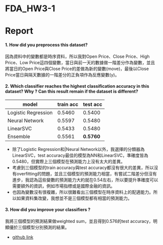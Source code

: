 # FDA_HW3-1

# Report

#### 1. How did you preprocess this dataset?
因為資料中的變數都是時序資料，所以我對Open Price、Close Price、High Price、Low Price這四個變數，當日與前一天的數據做一階差分作為變數，並且將當日的Open Price與Close Price的差做為新的變數(move)，最後以Close Price當日與隔天數據的一階差分的正負項作為反應變數(y)。

#### 2. Which classifier reaches the highest classification accuracy in this dataset? Why ? Can this result remain if the dataset is different?

|model|train acc|test acc|
|-|-|-|
|Logistic Regression|0.5460|0.5400|
|Neural Network|0.5597|0.5480|
|LinearSVC|0.5433|0.5480|
|Ensemble|0.5561|**0.5760**|

- 除了Logistic Regression和|Neural Network以外，我選擇的分類器為LinearSVC，test accuracy最佳的模型為NN和LinearSVC，準確度皆為0.5480，但實際上三個模型在預測能力上沒有太大的差異。
- 考慮到三個模型的train accuracy與test accuracy都沒有很大的差異，所以沒有overfitting的問題，並且三個模型的預測能力相當，有嘗試二階差分但沒有進步，我認為這些變數的預測能力大約就在0.54左右，所以要提升準確度可以需要額外的資訊，例如市場指標或是國際金融的資訊。
- 也因為變數沒有很複雜，所以很難看出三個模型在時序資料上的配適能力。所以如果資料集改變，我想並不是三個模型都有相當的預測能力。

#### 3. How did you improve your classifiers ?
我將三個模型的預測結果做weighted sum，並且得到0.576的test accuracy，明顯優於三個模型分別預測的結果。

- [github link](https://github.com/fcps974125/FDA_HW3-1)
